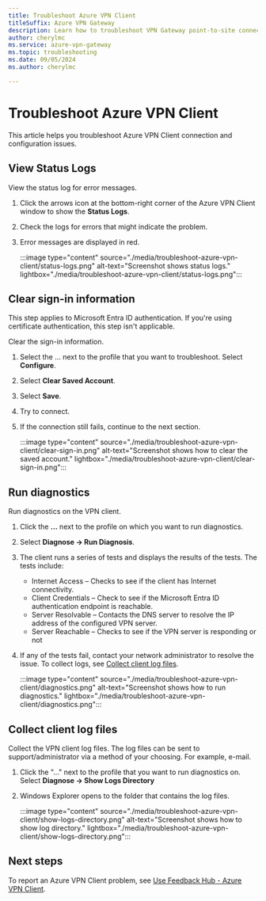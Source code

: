 ```yaml
---
title: Troubleshoot Azure VPN Client
titleSuffix: Azure VPN Gateway
description: Learn how to troubleshoot VPN Gateway point-to-site connections that use the Azure VPN Client.
author: cherylmc
ms.service: azure-vpn-gateway
ms.topic: troubleshooting
ms.date: 09/05/2024
ms.author: cherylmc

---
```

# Troubleshoot Azure VPN Client

This article helps you troubleshoot Azure VPN Client connection and configuration issues.

## <a name="status"></a>View Status Logs

View the status log for error messages.

1. Click the arrows icon at the bottom-right corner of the Azure VPN Client window to show the **Status Logs**.
1. Check the logs for errors that might indicate the problem.
1. Error messages are displayed in red.

   :::image type="content" source="./media/troubleshoot-azure-vpn-client/status-logs.png" alt-text="Screenshot shows status logs." lightbox="./media/troubleshoot-azure-vpn-client/status-logs.png":::

## <a name="clear"></a>Clear sign-in information

This step applies to Microsoft Entra ID authentication. If you're using certificate authentication, this step isn't applicable.

Clear the sign-in information.

1. Select the … next to the profile that you want to troubleshoot. Select **Configure**.
1. Select **Clear Saved Account**.
1. Select **Save**.
1. Try to connect.
1. If the connection still fails, continue to the next section.

   :::image type="content" source="./media/troubleshoot-azure-vpn-client/clear-sign-in.png" alt-text="Screenshot shows how to clear the saved account." lightbox="./media/troubleshoot-azure-vpn-client/clear-sign-in.png":::

## <a name="diagnostics"></a>Run diagnostics

Run diagnostics on the VPN client.

1. Click the **…** next to the profile on which you want to run diagnostics.
1. Select **Diagnose -> Run Diagnosis**.
1. The client runs a series of tests and displays the results of the tests. The tests include:

   * Internet Access – Checks to see if the client has Internet connectivity.
   * Client Credentials – Check to see if the Microsoft Entra ID authentication endpoint is reachable.
   * Server Resolvable – Contacts the DNS server to resolve the IP address of the configured VPN server.
   * Server Reachable – Checks to see if the VPN server is responding or not
1. If any of the tests fail, contact your network administrator to resolve the issue. To collect logs, see [Collect client log files](#logfiles).

   :::image type="content" source="./media/troubleshoot-azure-vpn-client/diagnostics.png" alt-text="Screenshot shows how to run diagnostics." lightbox="./media/troubleshoot-azure-vpn-client/diagnostics.png":::

## <a name="logfiles"></a>Collect client log files

Collect the VPN client log files. The log files can be sent to support/administrator via a method of your choosing. For example, e-mail.

1. Click the "…" next to the profile that you want to run diagnostics on. Select **Diagnose -> Show Logs Directory**
1. Windows Explorer opens to the folder that contains the log files.

   :::image type="content" source="./media/troubleshoot-azure-vpn-client/show-logs-directory.png" alt-text="Screenshot shows how to show log directory." lightbox="./media/troubleshoot-azure-vpn-client/show-logs-directory.png":::

## Next steps

To report an Azure VPN Client problem, see [Use Feedback Hub - Azure VPN Client](feedback-hub-azure-vpn-client.md).